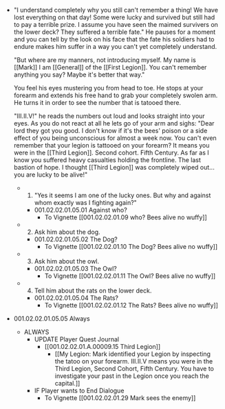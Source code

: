 - "I understand completely why you still can't remember a thing! We have lost everything on that day! Some were lucky and survived but still had to pay a terrible prize. I assume you have seen the maimed survivers on the lower deck? They suffered a terrible fate." He pauses for a moment and you can tell by the look on his face that the fate his soldiers had to endure makes him suffer in a way you can't yet completely understand.
  
  "But where are my manners, not introducing myself. My name is [[Mark]] I am [[General]] of the [[First Legion]]. You can't remember anything you say? Maybe it's better that way."
  
  You feel his eyes mustering you from head to toe. He stops at your forearm and extends his free hand to grab your completely swolen arm. He turns it in order to see the number that is tatooed there. 
  
  "III.II.V!" he reads the numbers out loud and looks straight into your eyes. As you do not react at all he lets go of your arm and sighs: "Dear lord they got you good. I don't know if it's the bees' poison or a side effect of you being unconscious for almost a week now. You can't even remember that your legion is tattooed on your forearm? It means you were in the [[Third Legion]]. Second cohort. Fifth Century. As far as I know you suffered heavy casualties holding the frontline. The last bastion of hope. I thought [[Third Legion]] was completely wiped out... you are lucky to be alive!"
	- 1. "Yes it seems I am one of the lucky ones. But why and against whom exactly was I fighting again?"
		- 001.02.02.01.05.01 Against who?
			- To Vignette [[001.02.02.01.09  who? Bees alive no wuffy]]
	- 2. Ask him about the dog.
		- 001.02.02.01.05.02 The Dog?
			- To Vignette [[001.02.02.01.10 The Dog? Bees alive no wuffy]]
	- 3. Ask him about the owl.
		- 001.02.02.01.05.03 The Owl?
			- To Vignette [[001.02.02.01.11 The Owl? Bees alive no wuffy]]
	- 4. Tell him about the rats on the lower deck.
		- 001.02.02.01.05.04 The Rats?
			- To Vignette [[001.02.02.01.12 The Rats? Bees alive no wuffy]]
- 001.02.02.01.05.05 Always
	- ALWAYS
		- UPDATE Player Quest Journal
			- [[001.02.02.01.A.00009.15 Third Legion]]
				- [[My Legion: Mark identified your Legion by inspecting the tatoo on your forearm. III.II.V means you were in the Third Legion, Second Cohort, Fifth Century. You have to investigate your past in the Legion once you reach the capital.]]
		- IF Player wants to End Dialogue
			- To Vignette [[001.02.02.01.29 Mark sees the enemy]]